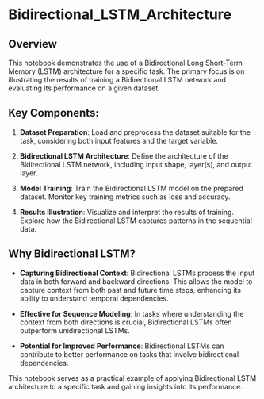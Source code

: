 # Bidirectional_LSTM_Architecture

## Overview

This notebook demonstrates the use of a Bidirectional Long Short-Term Memory (LSTM) architecture for a specific task. The primary focus is on illustrating the results of training a Bidirectional LSTM network and evaluating its performance on a given dataset.

## Key Components:

1. **Dataset Preparation**: Load and preprocess the dataset suitable for the task, considering both input features and the target variable.

2. **Bidirectional LSTM Architecture**: Define the architecture of the Bidirectional LSTM network, including input shape, layer(s), and output layer.

3. **Model Training**: Train the Bidirectional LSTM model on the prepared dataset. Monitor key training metrics such as loss and accuracy.

4. **Results Illustration**: Visualize and interpret the results of training. Explore how the Bidirectional LSTM captures patterns in the sequential data.

## Why Bidirectional LSTM?

- **Capturing Bidirectional Context**: Bidirectional LSTMs process the input data in both forward and backward directions. This allows the model to capture context from both past and future time steps, enhancing its ability to understand temporal dependencies.

- **Effective for Sequence Modeling**: In tasks where understanding the context from both directions is crucial, Bidirectional LSTMs often outperform unidirectional LSTMs.

- **Potential for Improved Performance**: Bidirectional LSTMs can contribute to better performance on tasks that involve bidirectional dependencies.

This notebook serves as a practical example of applying Bidirectional LSTM architecture to a specific task and gaining insights into its performance.
